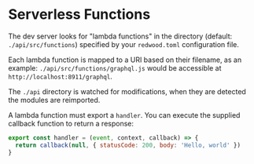 # Serverless Functions

The dev server looks for "lambda functions" in the directory
(default: `./api/src/functions`) specified by your `redwood.toml`
configuration file.

Each lambda function is mapped to a URI based on their filename, as
an example: `./api/src/functions/graphql.js` would be accessible
at `http://localhost:8911/graphql`.

The `./api` directory is watched for modifications, when they are
detected the modules are reimported.

A lambda function must export a `handler`. You can execute the
supplied callback function to return a response:

```js
export const handler = (event, context, callback) => {
  return callback(null, { statusCode: 200, body: 'Hello, world' })
}
```